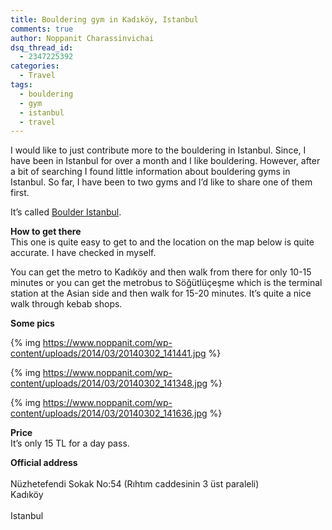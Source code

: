 ```yaml
---
title: Bouldering gym in Kadıköy, Istanbul
comments: true
author: Noppanit Charassinvichai
dsq_thread_id:
  - 2347225392
categories:
  - Travel
tags:
  - bouldering
  - gym
  - istanbul
  - travel
---
```

I would like to just contribute more to the bouldering in Istanbul. Since, I have been in Istanbul for over a month and I like bouldering. However, after a bit of searching I found little information about bouldering gyms in Istanbul. So far, I have been to two gyms and I&#8217;d like to share one of them first. 

It&#8217;s called [Boulder Istanbul][1].

**How to get there**  
This one is quite easy to get to and the location on the map below is quite accurate. I have checked in myself. 

You can get the metro to Kadıköy and then walk from there for only 10-15 minutes or you can get the metrobus to Söğütlüçeşme which is the terminal station at the Asian side and then walk for 15-20 minutes. It&#8217;s quite a nice walk through kebab shops. 



**Some pics**  

{% img https://www.noppanit.com/wp-content/uploads/2014/03/20140302_141441.jpg %}

{% img https://www.noppanit.com/wp-content/uploads/2014/03/20140302_141348.jpg %}

{% img https://www.noppanit.com/wp-content/uploads/2014/03/20140302_141636.jpg %}

**Price**  
It&#8217;s only 15 TL for a day pass. 

**Official address**  
<span class="adr"><br /> <span class="street-address">Nüzhetefendi Sokak No:54 (Rıhtım caddesinin 3 üst paraleli)</span><br /> <span class="locality">Kadıköy</span></br><br /> <span class="region">Istanbul</span><br /> </span>

 [1]: http://www.boulderistanbul.com/ "boulder istanbul"
